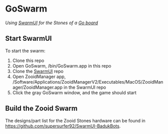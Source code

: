 # GoSwarm
*Using [SwarmUI](https://github.com/ShapeLab/SwarmUI) for the Stones of a [Go board](<https://en.wikipedia.org/wiki/Go_%28game%29>)*

## Start SwarmUI
To start the swarm:

1. Clone this repo
1. Open GoSwarm, /bin/GoSwarm.app in this repo
1. Clone the [SwarmUI](https://github.com/ShapeLab/SwarmUI) repo
1. Open ZooidManager app, /Software/Applications/ZooidManagerV2/Executables/MacOS/ZooidManager/ZooidManager.app in the SwarmUI repo
1. Click the gray GoSwarm window, and the game should start

## Build the Zooid Swarm
The designs/part list for the Zooid Stones hardware can be found in https://github.com/supersurfer92/SwarmUI-BadukBots.
